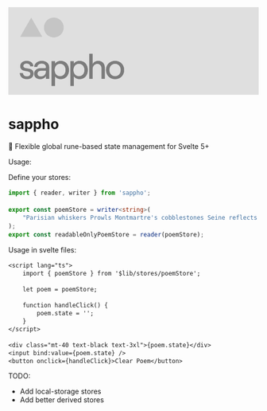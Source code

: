 ![ParachutesAI](static/sappho.png)

# sappho

📃 Flexible global rune-based state management for Svelte 5+

Usage:

Define your stores:

```typescript
import { reader, writer } from 'sappho';

export const poemStore = writer<string>(
	"Parisian whiskers Prowls Montmartre's cobblestones Seine reflects moonlight"
);
export const readableOnlyPoemStore = reader(poemStore);
```

Usage in svelte files:

```svelte
<script lang="ts">
	import { poemStore } from '$lib/stores/poemStore';

	let poem = poemStore;

	function handleClick() {
		poem.state = '';
	}
</script>

<div class="mt-40 text-black text-3xl">{poem.state}</div>
<input bind:value={poem.state} />
<button onclick={handleClick}>Clear Poem</button>
```

TODO:

- Add local-storage stores
- Add better derived stores
